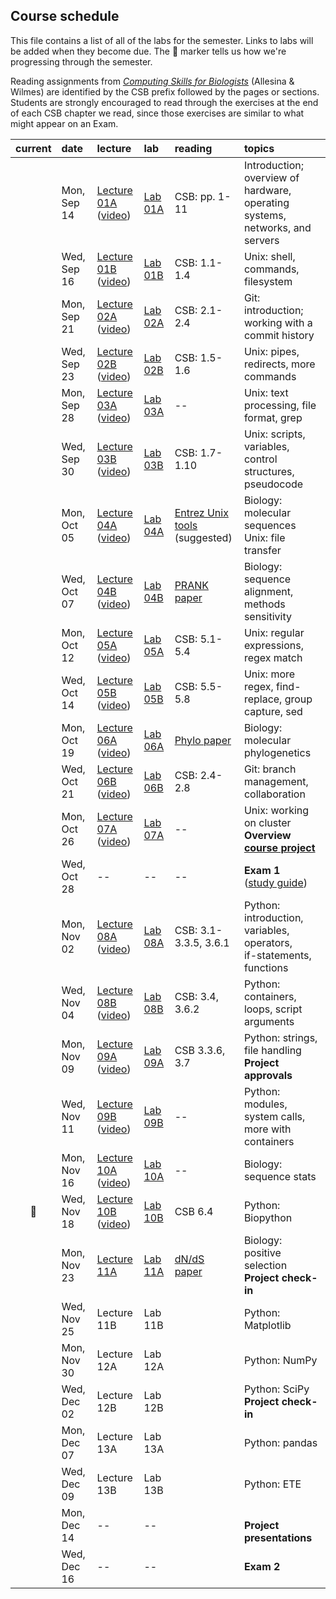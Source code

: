 
## Course schedule

This file contains a list of all of the labs for the semester. Links to labs will be added when they become due. The :pig: marker tells us how we're progressing through the semester.

Reading assignments from [*Computing Skills for Biologists*](https://computingskillsforbiologists.com/) (Allesina & Wilmes) are identified by the CSB prefix followed by the pages or sections. Students are strongly encouraged to read through the exercises at the end of each CSB chapter we read, since those exercises are similar to what might appear on an Exam.

| current | date        | lecture | lab     | reading | topics |
| :-:     | :--         | :-      |   :-    | :--     | :--    |
|         | Mon, Sep 14 | <a href="https://github.com/WUSTL-Biol4220/home/raw/master/lectures/lect_01A.pdf">Lecture 01A</a><br>(<a href="https://wustl.zoom.us/rec/share/xVUbAqcq2UKZY69q7A4uFFs6QqkuYjnN8-t7HT3nY6MTlWLIhWxb5mHuK4ER6Hp8._TbxHG2tCex6TQ-M?startTime=1600105741000">video</a>) | [Lab 01A](labs/lab_01A.md) | CSB: pp. 1-11 | Introduction; overview of hardware, operating<br>systems, networks, and servers |
|         | Wed, Sep 16 | <a href="https://github.com/WUSTL-Biol4220/home/raw/master/lectures/lect_01B.pdf">Lecture 01B</a><br>(<a href="https://wustl.zoom.us/rec/share/v9Fgjrx-KLpP-Jy-XAOowq0FOQP2tTFISahS4NsG5272KRJqbCFIqPo001AX3Fnr.ha8SXalwnFjg8fxp?startTime=1600263299000">video</a>)        | [Lab 01B](labs/lab_01B.md) | CSB: 1.1-1.4| Unix: shell, commands, filesystem |
|         | Mon, Sep 21 |  <a href="https://github.com/WUSTL-Biol4220/home/raw/master/lectures/lect_02A.pdf">Lecture 02A</a><br>(<a href="https://wustl.zoom.us/rec/play/DYos0tV3u3q73ESQ5q-NqC7VWIFmC1XFpRjw0AWHGHVNIAy4oRK5-XLuHryS_UKWUIssmASNAPAmZ2jp.95xtHKTsKwkZ8QFQ">video</a>)       | [Lab 02A](labs/lab_02A.md)| CSB: 2.1-2.4 | Git: introduction; working with a commit history  |
|         | Wed, Sep 23 |    <a href="https://github.com/WUSTL-Biol4220/home/raw/master/lectures/lect_02B.pdf">Lecture 02B</a><br>(<a href="https://wustl.box.com/s/iwcb4vaz9qb14xhanwu6v9ol477lygwu">video</a>)    | [Lab 02B](labs/lab_02B.md) | CSB: 1.5-1.6 | Unix: pipes, redirects, more commands |
|         | Mon, Sep 28 | <a href="https://github.com/WUSTL-Biol4220/home/raw/master/lectures/lect_03A.pdf">Lecture 03A</a><br>(<a href="https://wustl.zoom.us/rec/share/enL6N7EBoEfsz3vYZ8qJtvbqu1m0JUnLwER5lZxHB91__L7x1_HnAM6aN06kCjQ4.-egK5wypVwKdB4Vn">video</a>)        | [Lab 03A](labs/lab_03A.md) |  --   | Unix: text processing, file format, grep |
|         | Wed, Sep 30 |  <a href="https://github.com/WUSTL-Biol4220/home/raw/master/lectures/lect_03B.pdf">Lecture 03B</a><br>(<a href="https://wustl.zoom.us/rec/share/tLw4P2VjUoSRs1WbkQ2ctv3Ogz8HRtstZ7R7BT5p4kRiBaUWXmsCqFdNtygthIlJ.HMvx9HYphVfKbNQf">video</a>) | [Lab 03B](labs/lab_03B.md) | CSB: 1.7-1.10 | Unix: scripts, variables, control structures, pseudocode  | 
|         | Mon, Oct 05 | <a href="https://github.com/WUSTL-Biol4220/home/raw/master/lectures/lect_04A.pdf">Lecture 04A</a><br>(<a href="https://wustl.zoom.us/rec/share/dbe-MyHPWzLZ2fN7gIcq5Ves54Dpz3e9oIKg1-ukS7bz7TzPhr6o-iiU_LrFyFqv.4EdmN14OstBVPVEF">video</a>)        | [Lab 04A](labs/lab_04A.md)| <a href="https://www.ncbi.nlm.nih.gov/books/NBK179288/">Entrez Unix tools</a><br>(suggested) | Biology: molecular sequences<br>Unix: file transfer |
|         | Wed, Oct 07 | <a href="https://github.com/WUSTL-Biol4220/home/raw/master/lectures/lect_04B.pdf">Lecture 04B</a><br>(<a href="https://wustl.zoom.us/rec/share/WL9bpABZCoEfR_QIY2_FTF2-x4jezUUYUoCoD9gzNpzc1sBB_qzZU1YCHg2QOJF-.o3Zq_q4KaIOl3b7M">video</a>)          | [Lab 04B](labs/lab_04B.md)  | <a href="https://github.com/WUSTL-Biol4220/home/raw/master/assets/papers/loytynoja_goldman_prank_2008_science.pdf">PRANK paper</a> | Biology: sequence alignment, methods sensitivity |
|         | Mon, Oct 12 | <a href="https://github.com/WUSTL-Biol4220/home/raw/master/lectures/lect_05A.pdf">Lecture 05A</a><br>(<a href="https://wustl.zoom.us/rec/share/Bb83zAUckYMF82yGKx1h_NIRRKcjANPZrphKyBBWzScVQ27R4XQT9q1vlje8kL9d.isHq_HkQmlzhJGST">video</a>)         | [Lab 05A](labs/lab_05A.md) | CSB: 5.1-5.4 | Unix: regular expressions, regex match |
|         | Wed, Oct 14 | <a href="https://github.com/WUSTL-Biol4220/home/raw/master/lectures/lect_05B.pdf">Lecture 05B</a><br>(<a href="https://wustl.zoom.us/rec/play/xAcAmsBLiSjUK3j84L5nV11wuHxRXbreNSIzQW89JtokHP5qyApt9mWdcd5OJTWRIXEPUW4_XnjABsJg.arFUVa3DRK6aIIA_?continueMode=true&_x_zm_rtaid=2lHjdi2uQJ-vg9n2aocGiQ.1603069873219.840039063d4b2973fa2d1721f5f329fc&_x_zm_rhtaid=966">video</a>)         | [Lab 05B](labs/lab_05B.md) | CSB: 5.5-5.8 | Unix: more regex, find-replace, group capture, sed  |
|         | Mon, Oct 19 | <a href="https://github.com/WUSTL-Biol4220/home/raw/master/lectures/lect_06A.pdf">Lecture 06A</a><br>(<a href="https://wustl.zoom.us/rec/share/RH1SrbyGdwpOwfHIk6KyBsH-b8Z_OxPy-7E8lChoNBhQcbeSdvszh5uZwIXNg1i5.bQjIm-ZZPUQ1crPO">video</a>) | [Lab 06A](labs/lab_06A.md) | <a href="https://github.com/WUSTL-Biol4220/home/raw/master/assets/papers/yang_rannala_2012_nature_reviews_genetics.pdf">Phylo paper</a> | Biology: molecular phylogenetics |
|         | Wed, Oct 21 | <a href="https://github.com/WUSTL-Biol4220/home/raw/master/lectures/lect_06B.pdf">Lecture 06B</a><br>(<a href="https://wustl.zoom.us/rec/share/4bYRnXjfd9NZhp6Zemce7tru2G5xoPiGZBH8NevhStFga_K38W9GK7QNKRM16ljc.CrTZvYaNAWezkKKA">video</a>)        | [Lab 06B](labs/lab_06B.md) | CSB: 2.4-2.8 | Git: branch management, collaboration | 
|        | Mon, Oct 26 | <a href="https://github.com/WUSTL-Biol4220/home/raw/master/lectures/lect_07A.pdf">Lecture 07A</a><br>(<a href="https://wustl.zoom.us/rec/share/fUWZlEKaWrOLhPTgE6Un2jM9kZRG9SKmYP4gGK_SpQPUtcDHnVJchXuNOmbDWGw4.DHK1K7Rz9OmMM3x_">video</a>)  | [Lab 07A](labs/lab_07A.md)  | -- | Unix: working on cluster<br>**Overview [course project](course_project.md)** |
|         | Wed, Oct 28 |   --    |  --     | --  | **Exam 1**<br>(<a href="https://github.com/WUSTL-Biol4220/home/raw/master/assets/notes/biol4220_exam1_study_guide.pdf">study guide</a>) |
|         | Mon, Nov 02 | <a href="https://github.com/WUSTL-Biol4220/home/raw/master/lectures/lect_08A.pdf">Lecture 08A</a><br>(<a href="https://wustl.zoom.us/rec/share/d6qJQPJo9eLE_ZuT1UHrSkoDLupaZ8ca3-lgGqSpUDGV1_z5j3CkijqrO1bjZoN8.42G6D_uU2FwIrAQn">video</a>) | [Lab 08A](labs/lab_08A.md) | CSB: 3.1-3.3.5, 3.6.1  | Python: introduction, variables, operators,<br>if-statements, functions |
|         | Wed, Nov 04 | <a href="https://github.com/WUSTL-Biol4220/home/raw/master/lectures/lect_08B.pdf">Lecture 08B</a><br>(<a href="https://wustl.zoom.us/rec/share/z0kY4fQNcbc330_8WyGmkRBIoTGArJSKtDXCAVwt_CnGSRbjCm6Q4Ifh4oanQyqd.2GBUuagdkYE7ZQgF">video</a>) | [Lab 08B](labs/lab_08B.md)  | CSB: 3.4, 3.6.2 | Python: containers, loops, script arguments |
|         | Mon, Nov 09 | <a href="https://github.com/WUSTL-Biol4220/home/raw/master/lectures/lect_09A.pdf">Lecture 09A</a><br>(<a href="https://wustl.zoom.us/rec/share/iIMcVpB5lw3IZBaBa3GFF2gjjxmDyQ80DWmjdkF_P3Uaa0xUHvxDsuWyHwEaL8EK.NLYfwNFjOxdlf2NA">video</a>) | [Lab 09A](labs/lab_09A.md) | CSB 3.3.6, 3.7 | Python: strings, file handling<br>**Project approvals**  |
|         | Wed, Nov 11 | <a href="https://github.com/WUSTL-Biol4220/home/raw/master/lectures/lect_09B.pdf">Lecture 09B</a><br>(<a href="https://wustl.zoom.us/rec/share/gc6wUG48KhCX-uS8zyi7xG7SNbgILagiz2qP4Yx4XgyFNasT7XfqMMM2PGXm0DGZ.r5yYWAfirP-zu_s-">video</a>) | [Lab 09B](labs/lab_09B.md) | -- | Python: modules, system calls, more with containers |
|         | Mon, Nov 16 | <a href="https://github.com/WUSTL-Biol4220/home/raw/master/lectures/lect_10A.pdf">Lecture 10A</a><br>(<a href="https://wustl.zoom.us/rec/share/DFRteNGd-39D09TLb9oS-umPYmSDYqLDLKEROIIvLsfIK_GSPGS5Rzr4KX_0yHu3.LX02lr21SENUhfNF">video</a>) | [Lab 10A](labs/lab_10A.md) | -- | Biology: sequence stats |
|  :pig:  | Wed, Nov 18 | <a href="https://github.com/WUSTL-Biol4220/home/raw/master/lectures/lect_10B.pdf">Lecture 10B</a><br>(<a href="https://wustl.zoom.us/rec/share/sw9Sy81gcWt_GPx2MUHf1vYg0RzhVXFeaoArdDNEcj27QX7lWxFjYkunRfjOBLbw.DqDoC5JnIV0wfUF5">video</a>) | [Lab 10B](labs/lab_10B.md) | CSB 6.4 | Python: Biopython |
|         | Mon, Nov 23 |<a href="https://github.com/WUSTL-Biol4220/home/raw/master/lectures/lect_11A.pdf">Lecture 11A</a> | [Lab 11A](labs/lab_11A.md) | <a href="yang_bielawski_2000_tree.pdf">dN/dS paper</a> | Biology: positive selection<br>**Project check-in**   |
|         | Wed, Nov 25 | Lecture 11B | Lab 11B |  | Python: Matplotlib |
|         | Mon, Nov 30 | Lecture 12A | Lab 12A |  | Python: NumPy |
|         | Wed, Dec 02 | Lecture 12B | Lab 12B |  | Python: SciPy <br>**Project check-in**   |
|         | Mon, Dec 07 | Lecture 13A | Lab 13A |  | Python: pandas |
|         | Wed, Dec 09 | Lecture 13B | Lab 13B |  | Python: ETE |
|         | Mon, Dec 14 | -- | -- |  | <br>**Project presentations**  |
|         | Wed, Dec 16 | -- | -- |  | **Exam 2**  |
